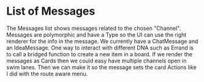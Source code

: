 # List of Messages
The Messages list shows messages related to the chosen "Channel". Messages are polymorphic and have a Type so the UI can use the right renderer for the info in the message. We currently have a ChatMessage and an IdeaMessage. One way to interact with different DNA such as Errand is to call a bridged function to create a new item in a board.
If we render the messages as Cards then we could easy have multiple channels open in swim lanes.
Then we can make it so the message sets the card Actions like I did with the route aware menu.
